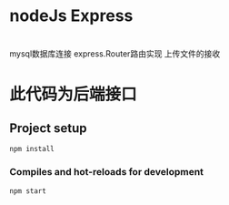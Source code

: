 # nodeJs Express

#
mysql数据库连接
express.Router路由实现
上传文件的接收
# 此代码为后端接口


## Project setup
```
npm install
```

### Compiles and hot-reloads for development
```
npm start
```
